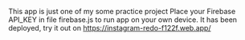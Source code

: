 This app is just one of my some practice project
Place your Firebase API_KEY in file firebase.js to run app on your own device. 
It has been deployed, try it out on https://instagram-redo-f122f.web.app/
